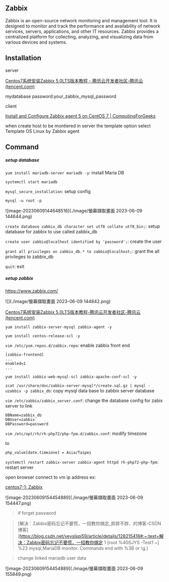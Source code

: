 ## Zabbix

Zabbix is an open-source network monitoring and management tool. It is designed to monitor and track the performance and availability of network services, servers, applications, and other IT resources. Zabbix provides a centralized platform for collecting, analyzing, and visualizing data from various devices and systems.



## Installation

server

[Centos7系统安装Zabbix 5.0LTS版本教程 - 腾讯云开发者社区-腾讯云 (tencent.com)](https://cloud.tencent.com/developer/article/1943154)

mydatabase password:your_zabbix_mysql_password



client

[Install and Configure Zabbix agent 5 on CentOS 7 | ComputingForGeeks](https://computingforgeeks.com/install-and-configure-zabbix-agent-on-centos/)

when create host to be montiered in server the template option select Template OS Linux by Zabbix agent



## Command

##### setup database

`yum install mariadb-server mariadb -y`: install Maria DB

`systemctl start mariadb`

`mysql_secure_installation`: setup config

`mysql -u root -p`

![image-20230609144648516](./image/螢幕擷取畫面 2023-06-09 144644.png)

`create database zabbix_db character set utf8 collate utf8_bin;`: setup database for zabbix to use called zabbix_db

`create user zabbix@localhost identified by 'password';`: create the user

`grant all privileges on zabbix_db.* to zabbix@localhost;`: grant the all privileges to zabbix_db

`quit`: exit



##### setup zabbix

https://www.zabbix.com/

![](./image/螢幕擷取畫面 2023-06-09 144842.png)

[Centos7系统安装Zabbix 5.0LTS版本教程-腾讯云开发者社区-腾讯云 (tencent.com)](https://cloud.tencent.com/developer/article/1943154)

`yum install zabbix-server-mysql zabbix-agent -y`

`yum install centos-release-scl -y`

`vim /etc/yum.repos.d/zabbix.repo`: enable zabbix front end

```
[zabbix-frontend]
...
enabled=1
...
```



`yum install zabbix-web-mysql-scl zabbix-apache-conf-scl -y`

`zcat /usr/share/doc/zabbix-server-mysql*/create.sql.gz | mysql -uzabbix -p zabbix_db`: copy mysql data base to zabbix server database

`vim /etc/zabbix/zabbix_server.conf`: change the database config for zabix server to link

```
DBName=zabbix_db    
DBUser=zabbix       
DBPassword=password 
```

`vim /etc/opt/rh/rh-php72/php-fpm.d/zabbix.conf`: modify timezone

to

`php_value[date.timezone] = Asia/Taipei`

`systemctl restart zabbix-server zabbix-agent httpd rh-php72-php-fpm`: restart server

open browser connect to vm ip address ex:

[centos7-1: Zabbix](http://192.168.56.101/zabbix/)

![image-20230609154454889](./image/螢幕擷取畫面 2023-06-09 154447.png)



>  if forget password

> [解决：Zabbix密码忘记不要慌，一招教你搞定_胖胖不胖、的博客-CSDN博客](https://blog.csdn.net/yeyslspi59/article/details/128215418#:~:text=解决：Zabbix密码忘记不要慌，一招教你搞定 1 [root %40SJYS -Test1 ~] %23 mysql,MariaDB monitor. Commands end with %3B or \g.)

>  change linked mariadb user data



![image-20230609154454889](./image/螢幕擷取畫面 2023-06-09 155849.png)
